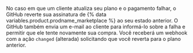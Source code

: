 No caso em que um cliente atualiza seu plano e o pagamento falhar, o GitHub reverte sua assinatura de {% data variables.product.prodname_marketplace %} ao seu estado anterior. O GitHub também envia um e-mail ao cliente para informá-lo sobre a falha e permitir que ele tente novamente sua compra. Você receberá um webhook com a ação `changed` (alterada) solicitando que você reverta para o plano anterior.
